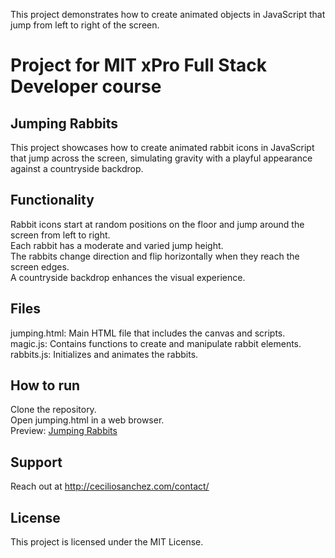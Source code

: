 This project demonstrates how to create animated objects in JavaScript that jump from left to right of the screen.

# Project for MIT xPro Full Stack Developer course

## Jumping Rabbits

This project showcases how to create animated rabbit icons in JavaScript that jump across the screen, simulating gravity with a playful appearance against a countryside backdrop.

## Functionality

Rabbit icons start at random positions on the floor and jump around the screen from left to right.</br>
Each rabbit has a moderate and varied jump height.</br>
The rabbits change direction and flip horizontally when they reach the screen edges.</br>
A countryside backdrop enhances the visual experience.</br>

## Files

jumping.html: Main HTML file that includes the canvas and scripts.</br>
magic.js: Contains functions to create and manipulate rabbit elements.</br>
rabbits.js: Initializes and animates the rabbits.

## How to run

Clone the repository.</br>
Open jumping.html in a web browser.</br>
Preview: <a href="https://ceciliosanchez.com/github/xpro/jumping_rabbits/jumping.html" target="_blank">Jumping Rabbits</a>


## Support

Reach out at http://ceciliosanchez.com/contact/

## License

This project is licensed under the MIT License.
